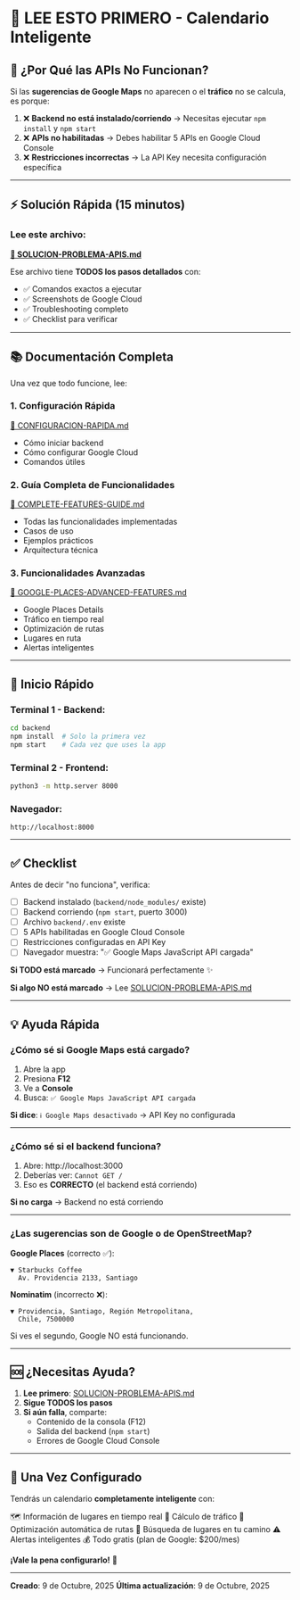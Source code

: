 # 📖 LEE ESTO PRIMERO - Calendario Inteligente

## 🎯 ¿Por Qué las APIs No Funcionan?

Si las **sugerencias de Google Maps** no aparecen o el **tráfico** no se calcula, es porque:

1. ❌ **Backend no está instalado/corriendo** → Necesitas ejecutar `npm install` y `npm start`
2. ❌ **APIs no habilitadas** → Debes habilitar 5 APIs en Google Cloud Console
3. ❌ **Restricciones incorrectas** → La API Key necesita configuración específica

---

## ⚡ Solución Rápida (15 minutos)

### Lee este archivo:

**[📄 SOLUCION-PROBLEMA-APIS.md](SOLUCION-PROBLEMA-APIS.md)**

Ese archivo tiene **TODOS los pasos detallados** con:
- ✅ Comandos exactos a ejecutar
- ✅ Screenshots de Google Cloud
- ✅ Troubleshooting completo
- ✅ Checklist para verificar

---

## 📚 Documentación Completa

Una vez que todo funcione, lee:

### 1. **Configuración Rápida**
[📄 CONFIGURACION-RAPIDA.md](CONFIGURACION-RAPIDA.md)
- Cómo iniciar backend
- Cómo configurar Google Cloud
- Comandos útiles

### 2. **Guía Completa de Funcionalidades**
[📄 COMPLETE-FEATURES-GUIDE.md](COMPLETE-FEATURES-GUIDE.md)
- Todas las funcionalidades implementadas
- Casos de uso
- Ejemplos prácticos
- Arquitectura técnica

### 3. **Funcionalidades Avanzadas**
[📄 GOOGLE-PLACES-ADVANCED-FEATURES.md](GOOGLE-PLACES-ADVANCED-FEATURES.md)
- Google Places Details
- Tráfico en tiempo real
- Optimización de rutas
- Lugares en ruta
- Alertas inteligentes

---

## 🚀 Inicio Rápido

### Terminal 1 - Backend:
```bash
cd backend
npm install  # Solo la primera vez
npm start    # Cada vez que uses la app
```

### Terminal 2 - Frontend:
```bash
python3 -m http.server 8000
```

### Navegador:
```
http://localhost:8000
```

---

## ✅ Checklist

Antes de decir "no funciona", verifica:

- [ ] Backend instalado (`backend/node_modules/` existe)
- [ ] Backend corriendo (`npm start`, puerto 3000)
- [ ] Archivo `backend/.env` existe
- [ ] 5 APIs habilitadas en Google Cloud Console
- [ ] Restricciones configuradas en API Key
- [ ] Navegador muestra: "✅ Google Maps JavaScript API cargada"

**Si TODO está marcado** → Funcionará perfectamente ✨

**Si algo NO está marcado** → Lee [SOLUCION-PROBLEMA-APIS.md](SOLUCION-PROBLEMA-APIS.md)

---

## 💡 Ayuda Rápida

### ¿Cómo sé si Google Maps está cargado?

1. Abre la app
2. Presiona **F12**
3. Ve a **Console**
4. Busca: `✅ Google Maps JavaScript API cargada`

**Si dice**: `ℹ️ Google Maps desactivado` → API Key no configurada

---

### ¿Cómo sé si el backend funciona?

1. Abre: http://localhost:3000
2. Deberías ver: `Cannot GET /`
3. Eso es **CORRECTO** (el backend está corriendo)

**Si no carga** → Backend no está corriendo

---

### ¿Las sugerencias son de Google o de OpenStreetMap?

**Google Places** (correcto ✅):
```
▼ Starbucks Coffee
  Av. Providencia 2133, Santiago
```

**Nominatim** (incorrecto ❌):
```
▼ Providencia, Santiago, Región Metropolitana,
  Chile, 7500000
```

Si ves el segundo, Google NO está funcionando.

---

## 🆘 ¿Necesitas Ayuda?

1. **Lee primero**: [SOLUCION-PROBLEMA-APIS.md](SOLUCION-PROBLEMA-APIS.md)
2. **Sigue TODOS los pasos**
3. **Si aún falla**, comparte:
   - Contenido de la consola (F12)
   - Salida del backend (`npm start`)
   - Errores de Google Cloud Console

---

## 🎉 Una Vez Configurado

Tendrás un calendario **completamente inteligente** con:

🗺️ Información de lugares en tiempo real
🚦 Cálculo de tráfico
🎯 Optimización automática de rutas
📍 Búsqueda de lugares en tu camino
⚠️ Alertas inteligentes
💰 Todo gratis (plan de Google: $200/mes)

**¡Vale la pena configurarlo!** 🚀

---

**Creado**: 9 de Octubre, 2025
**Última actualización**: 9 de Octubre, 2025
